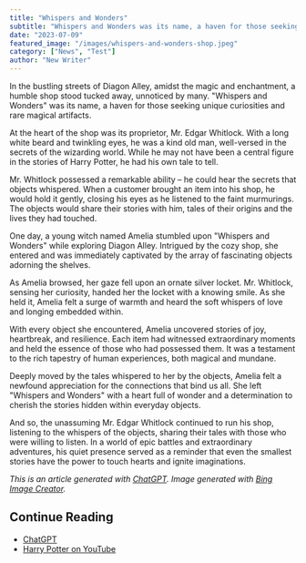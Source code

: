 ```yaml
---
title: "Whispers and Wonders"
subtitle: "Whispers and Wonders was its name, a haven for those seeking unique curiosities and rare magical artifacts."
date: "2023-07-09"
featured_image: "/images/whispers-and-wonders-shop.jpeg"
category: ["News", "Test"]
author: "New Writer"
---
```


In the bustling streets of Diagon Alley, amidst the magic and enchantment, a humble shop stood tucked away, unnoticed by many. "Whispers and Wonders" was its name, a haven for those seeking unique curiosities and rare magical artifacts.

At the heart of the shop was its proprietor, Mr. Edgar Whitlock. With a long white beard and twinkling eyes, he was a kind old man, well-versed in the secrets of the wizarding world. While he may not have been a central figure in the stories of Harry Potter, he had his own tale to tell.

Mr. Whitlock possessed a remarkable ability – he could hear the secrets that objects whispered. When a customer brought an item into his shop, he would hold it gently, closing his eyes as he listened to the faint murmurings. The objects would share their stories with him, tales of their origins and the lives they had touched.

One day, a young witch named Amelia stumbled upon "Whispers and Wonders" while exploring Diagon Alley. Intrigued by the cozy shop, she entered and was immediately captivated by the array of fascinating objects adorning the shelves.

As Amelia browsed, her gaze fell upon an ornate silver locket. Mr. Whitlock, sensing her curiosity, handed her the locket with a knowing smile. As she held it, Amelia felt a surge of warmth and heard the soft whispers of love and longing embedded within.

With every object she encountered, Amelia uncovered stories of joy, heartbreak, and resilience. Each item had witnessed extraordinary moments and held the essence of those who had possessed them. It was a testament to the rich tapestry of human experiences, both magical and mundane.

Deeply moved by the tales whispered to her by the objects, Amelia felt a newfound appreciation for the connections that bind us all. She left "Whispers and Wonders" with a heart full of wonder and a determination to cherish the stories hidden within everyday objects.

And so, the unassuming Mr. Edgar Whitlock continued to run his shop, listening to the whispers of the objects, sharing their tales with those who were willing to listen. In a world of epic battles and extraordinary adventures, his quiet presence served as a reminder that even the smallest stories have the power to touch hearts and ignite imaginations.

_This is an article generated with [ChatGPT](https://chat.openai.com/). Image generated with [Bing Image Creator](https://www.bing.com/create)._

## Continue Reading

- [ChatGPT](https://chat.openai.com/)
- [Harry Potter on YouTube](https://www.youtube.com/@harrypotter)

